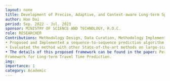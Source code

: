 ```yaml
---
layout: none
title: Development of Precise, Adaptive, and Context-aware Long-term Spatiotemporal Prediction Techniques
author: Hao Dai
period: Sep. 2022 - Jul. 2023
sponsor: MINISTRY OF SCIENCE AND TECHNOLOGY, R.O.C.
role: RESEARCHER
Contributions: Methodology Design, Data Curation, Methodology Implementation, Academic Paper Writing
• Proposed and Implemented a sequence-to-sequence prediction algorithm for addressing the travel time prediction.
• Evaluated the method with other State-of-the-art methods on large-scale highway traffic data from Taiwan.
• The details of this proposed framework can be found in the paper: Periodic Attention-based Stacked Sequence to Sequence
Framework for Long-term Travel Time Prediction.
img: 
importance: 1
category: Academic
---
```

